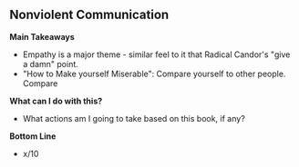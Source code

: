 ## Nonviolent Communication

**Main Takeaways**
- Empathy is a major theme - similar feel to it that Radical Candor's "give a damn" point.
- "How to Make yourself Miserable": Compare yourself to other people. Compare 

**What can I do with this?**
- What actions am I going to take based on this book, if any?

**Bottom Line**
- x/10
<!--stackedit_data:
eyJoaXN0b3J5IjpbLTMwMTIwMTAzMiwxNTM5Mjk1NDczXX0=
-->